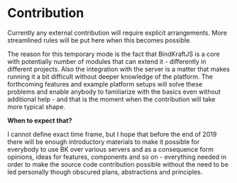 # Contribution

Currently any external contribution will require explicit arrangements. More streamlined rules will be put here when this becomes possible.

The reason for this temporary mode is the fact that BindKraftJS is a core with potentially number of modules that can extend it - differently in different projects. Also the integration with the server is a matter that makes running it a bit difficult without deeper knowledge of the platform. The forthcoming features and example platform setups will solve these problems and enable anybody to familiarize with the basics even without additional help - and that is the moment when the contribution will take more typical shape.

__When to expect that?__ 

I cannot define exact time frame, but I hope that before the end of 2019 there will be enough introductory materials to make it possible for everybody to use BK over various servers and as a consequence form opinions, ideas for features, components and so on - everything needed in order to make the source code contribution possible without the need to be led personally though obscured plans, abstractions and principles.
